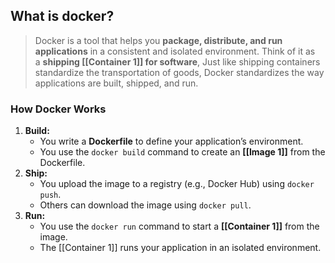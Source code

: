 ## What is docker?

>Docker is a tool that helps you **package, distribute, and run applications** in a consistent and isolated environment. Think of it as a **shipping [[Container 1]] for software**, Just like shipping containers standardize the transportation of goods, Docker standardizes the way applications are built, shipped, and run.

### **How Docker Works**
1. **Build:**
    - You write a **Dockerfile** to define your application’s environment.
    - You use the `docker build` command to create an **[[Image 1]]** from the Dockerfile.
2. **Ship:**
    - You upload the image to a registry (e.g., Docker Hub) using `docker push`.
    - Others can download the image using `docker pull`.
3. **Run:**
    - You use the `docker run` command to start a **[[Container 1]]** from the image.
    - The [[Container 1]] runs your application in an isolated environment.